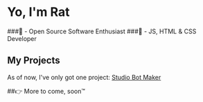 # Yo, I'm Rat
###🤩 - Open Source Software Enthusiast
###👏 - JS, HTML & CSS Developer

## My Projects 
As of now, I've only got one project: [Studio Bot Maker](https://github.com/RatWasHere/Studio-Bot-Maker)


##👉 More to come, soon™️
